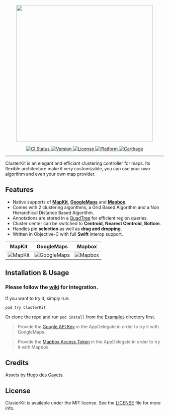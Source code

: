 <p align="center">
  <img src="Resources/git_banner.png" width=434 />
</p>

<p align="center">
    <a href="https://travis-ci.org/hulab/ClusterKit">
        <img src="http://img.shields.io/travis/hulab/ClusterKit.svg?style=flat" alt="CI Status">
    </a>
    <a href="http://cocoapods.org/pods/ClusterKit">
        <img src="https://img.shields.io/cocoapods/v/ClusterKit.svg?style=flat" alt="Version">
    </a>
    <a href="http://cocoapods.org/pods/ClusterKit">
        <img src="https://img.shields.io/cocoapods/l/ClusterKit.svg?style=flat" alt="License">
    </a>
    <a href="http://cocoapods.org/pods/ClusterKit">
        <img src="https://img.shields.io/cocoapods/p/ClusterKit.svg?style=flat" alt="Platform">
    </a>
    <a href="https://github.com/Carthage/Carthage">
        <img src="https://img.shields.io/badge/Carthage-compatible-brightgreen.svg?style=flat" alt="Carthage">
    </a>
</p>

----------------

ClusterKit is an elegant and efficiant clustering controller for maps. Its flexible architecture make it very customizable, you can use your own algorithm and even your own map provider. 

## Features

+ Native supports of [**MapKit**](https://developer.apple.com/documentation/mapkit), [**GoogleMaps**](https://developers.google.com/maps/documentation/ios-sdk) and [**Mapbox**](https://www.mapbox.com/ios-sdk/).
+ Comes with 2 clustering algorithms, a Grid Based Algorithm and a Non Hierarchical Distance Based Algorithm.
+ Annotations are stored in a [QuadTree](https://en.wikipedia.org/wiki/Quadtree) for efficient region queries.
+ Cluster center can be switched to **Centroid**, **Nearest Centroid**, **Bottom**.
+ Handles pin **selection** as well as **drag and dropping**.
+ Written in Objective-C with full **Swift** interop support.

|MapKit|GoogleMaps|Mapbox|
|---|---|---|
|![MapKit](Resources/mapkit.gif)|![GoogleMaps](Resources/googlemaps.gif)|![Mapbox](Resources/mapbox.gif)|

## Installation & Usage

### Please follow the [wiki](https://github.com/hulab/ClusterKit/wiki) for integration.

If you want to try it, simply run:

```
pod try ClusterKit
```

Or clone the repo and run `pod install` from the [Examples](Examples) directory first.
> Provide the [Google API Key](https://console.developers.google.com) in the AppDelegate in order to try it with GoogleMaps.

> Provide the [Mapbox Access Token](https://www.mapbox.com/studio/account/tokens/) in the AppDelegate in order to try it with Mapbox.

## Credits

Assets by [Hugo des Gayets](https://dribbble.com/hugodesgayets).

## License

ClusterKit is available under the MIT license. See the [LICENSE](LICENSE) file for more info.
